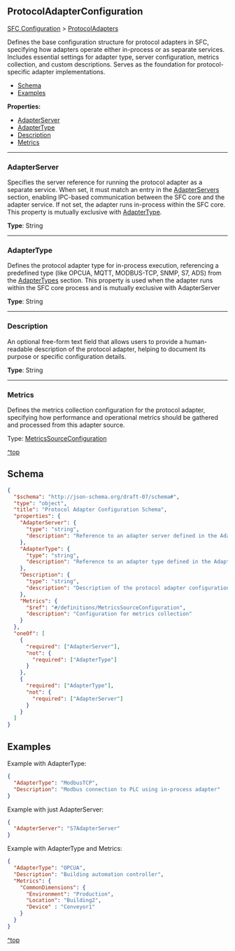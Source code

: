 ## ProtocolAdapterConfiguration

[SFC Configuration](./sfc-configuration.md#metrics) > [ProtocolAdapters](./sfc-configuration.md#protocoladapters) 

Defines the base configuration structure for protocol adapters in SFC, specifying how adapters operate either in-process or as separate services. Includes essential settings for adapter type, server configuration, metrics collection, and custom descriptions. Serves as the foundation for protocol-specific adapter implementations.

- [Schema](#schema)
- [Examples](#examples)

**Properties:**

- [AdapterServer](#adapterserver)
- [AdapterType](#adaptertype)
- [Description](#description)
- [Metrics](#metrics)

---
### AdapterServer
Specifies the server reference for running the protocol adapter as a separate service. When set, it must match an entry in the [AdapterServers](./sfc-configuration.md#adapterservers)  section, enabling IPC-based communication between the SFC core and the adapter service. If not set, the adapter runs in-process within the SFC core. This property is mutually exclusive with [AdapterType](#adaptertype).

**Type**: String

---
### AdapterType
Defines the protocol adapter type for in-process execution, referencing a predefined type (like OPCUA, MQTT, MODBUS-TCP, SNMP, S7, ADS) from the [AdapterTypes](./sfc-configuration#adaptertypes) section. This property is used when the adapter runs within the SFC core process and is mutually exclusive with AdapterServer

**Type**: String

---

### Description

An optional free-form text field that allows users to provide a human-readable description of the protocol adapter, helping to document its purpose or specific configuration details.

**Type**: String

---

### Metrics

Defines the metrics collection configuration for the protocol adapter, specifying how performance and operational metrics should be gathered and processed from this adapter source.

Type: [MetricsSourceConfiguration](./metrics-source-configuration.md)

[^top](#protocoladapterconfiguration)



## Schema



```json
{
  "$schema": "http://json-schema.org/draft-07/schema#",
  "type": "object",
  "title": "Protocol Adapter Configuration Schema",
  "properties": {
    "AdapterServer": {
      "type": "string",
      "description": "Reference to an adapter server defined in the AdapterServers Section in SFC top level config"
    },
    "AdapterType": {
      "type": "string",
      "description": "Reference to an adapter type defined in the AdapterTypess Section in SFC top level config"
    },
    "Description": {
      "type": "string",
      "description": "Description of the protocol adapter configuration"
    },
    "Metrics": {
      "$ref": "#/definitions/MetricsSourceConfiguration",
      "description": "Configuration for metrics collection"
    }
  },
  "oneOf": [
    {
      "required": ["AdapterServer"],
      "not": {
        "required": ["AdapterType"]
      }
    },
    {
      "required": ["AdapterType"],
      "not": {
        "required": ["AdapterServer"]
      }
    }
  ]
}
```



## Examples



Example with AdapterType:

```json
{
  "AdapterType": "ModbusTCP",
  "Description": "Modbus connection to PLC using in-process adapter"
}
```



Example with just AdapterServer:

```json
{
  "AdapterServer": "S7AdapterServer"
}
```



Example with AdapterType and Metrics:

```json
{
  "AdapterType": "OPCUA",
  "Description": "Building automation controller",
  "Metrics": {
    "CommonDimensions": {
      "Environment": "Production",
      "Location": "Building2",
      "Device" : "Conveyor1"
    }
  }
}
```

[^top](#protocoladapterconfiguration)
